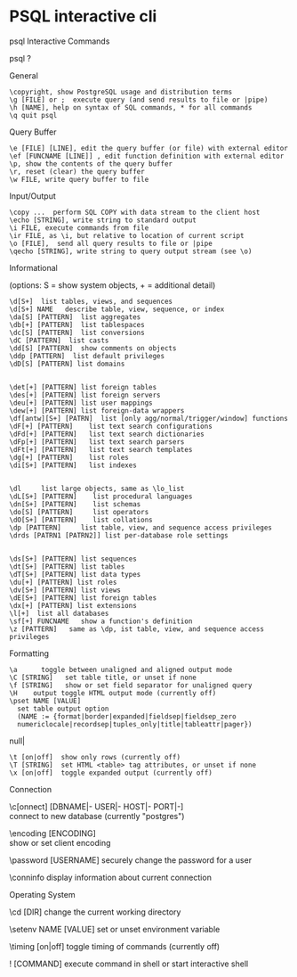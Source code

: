 # PSQL interactive cli

psql Interactive Commands

psql \?

General 

    \copyright, show PostgreSQL usage and distribution terms
    \g [FILE] or ;  execute query (and send results to file or |pipe) 
    \h [NAME], help on syntax of SQL commands, * for all commands
    \q quit psql

Query Buffer

    \e [FILE] [LINE], edit the query buffer (or file) with external editor 
    \ef [FUNCNAME [LINE]] , edit function definition with external editor
    \p, show the contents of the query buffer
    \r, reset (clear) the query buffer
    \w FILE, write query buffer to file


Input/Output 

    \copy ...  perform SQL COPY with data stream to the client host
    \echo [STRING], write string to standard output
    \i FILE, execute commands from file
    \ir FILE, as \i, but relative to location of current script
    \o [FILE],  send all query results to file or |pipe
    \qecho [STRING], write string to query output stream (see \o)

Informational

(options: S = show system objects, + = additional detail)

    \d[S+]  list tables, views, and sequences
    \d[S+] NAME   describe table, view, sequence, or index
    \da[S] [PATTERN]  list aggregates
    \db[+] [PATTERN]  list tablespaces
    \dc[S] [PATTERN]  list conversions
    \dC [PATTERN]  list casts
    \dd[S] [PATTERN]  show comments on objects
    \ddp [PATTERN]  list default privileges
    \dD[S] [PATTERN] list domains


    \det[+] [PATTERN] list foreign tables
    \des[+] [PATTERN] list foreign servers
    \deu[+] [PATTERN] list user mappings
    \dew[+] [PATTERN] list foreign-data wrappers
    \df[antw][S+] [PATRN]  list [only agg/normal/trigger/window] functions
    \dF[+] [PATTERN]    list text search configurations
    \dFd[+] [PATTERN]   list text search dictionaries 
    \dFp[+] [PATTERN]   list text search parsers
    \dFt[+] [PATTERN]   list text search templates 
    \dg[+] [PATTERN]    list roles
    \di[S+] [PATTERN]   list indexes


    \dl     list large objects, same as \lo_list
    \dL[S+] [PATTERN]    list procedural languages
    \dn[S+] [PATTERN]    list schemas
    \do[S] [PATTERN]     list operators
    \dO[S+] [PATTERN]    list collations
    \dp [PATTERN]     list table, view, and sequence access privileges
    \drds [PATRN1 [PATRN2]] list per-database role settings


    \ds[S+] [PATTERN] list sequences
    \dt[S+] [PATTERN] list tables
    \dT[S+] [PATTERN] list data types
    \du[+] [PATTERN] list roles
    \dv[S+] [PATTERN] list views
    \dE[S+] [PATTERN] list foreign tables
    \dx[+] [PATTERN] list extensions
    \l[+]  list all databases
    \sf[+] FUNCNAME   show a function's definition
    \z [PATTERN]   same as \dp, ist table, view, and sequence access privileges

Formatting

    \a      toggle between unaligned and aligned output mode
    \C [STRING]   set table title, or unset if none
    \f [STRING]   show or set field separator for unaligned query 
    \H    output toggle HTML output mode (currently off)
    \pset NAME [VALUE]
      set table output option
      (NAME := {format|border|expanded|fieldsep|fieldsep_zero
      numericlocale|recordsep|tuples_only|title|tableattr|pager})

null|

    \t [on|off]  show only rows (currently off)
    \T [STRING]  set HTML <table> tag attributes, or unset if none
    \x [on|off]  toggle expanded output (currently off)

  
Connection

\c[onnect] [DBNAME|- USER|- HOST|- PORT|-]  
     connect to new database (currently "postgres")
     
\encoding [ENCODING]  
     show or set client encoding
     
\password [USERNAME] 
     securely change the password for a user

\conninfo
      display information about current connection

Operating System 

\cd [DIR] 
    change the current working directory
    
\setenv NAME [VALUE] 
      set or unset environment variable


\timing [on|off] 
    toggle timing of commands (currently off)
    
\! [COMMAND]
     execute command in shell or start interactive shell
